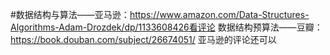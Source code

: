 #数据结构与算法——亚马逊：https://www.amazon.com/Data-Structures-Algorithms-Adam-Drozdek/dp/1133608426看评论
数据结构预算法——豆瓣：https://book.douban.com/subject/26674051/
亚马逊的评论还可以
